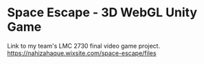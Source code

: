 # Space Escape - 3D WebGL Unity Game

Link to my team's LMC 2730 final video game project. https://nahizahaque.wixsite.com/space-escape/files
